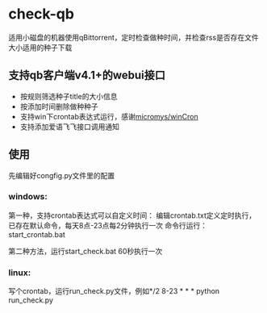 # check-qb
适用小磁盘的机器使用qBittorrent，定时检查做种时间，并检查rss是否存在文件大小适用的种子下载

## 支持qb客户端v4.1+的webui接口

- 按规则筛选种子title的大小信息
- 按添加时间删除做种种子
- 支持win下crontab表达式运行，感谢[micromys/winCron](https://github.com/micromys/winCron)
- 支持添加爱语飞飞接口调用通知

## 使用

先编辑好congfig.py文件里的配置

### windows:

第一种，支持crontab表达式可以自定义时间： 编辑crontab.txt定义定时执行，已存在默认命令，每天8点-23点每2分钟执行一次 命令行运行：start_crontab.bat

第二种方法，运行start_check.bat 60秒执行一次

### linux:

写个crontab，运行run_check.py文件，例如*/2 8-23 * * * python run_check.py

